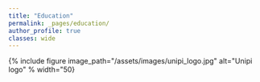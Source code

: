 ```yaml
---
title: "Education"
permalink: _pages/education/
author_profile: true
classes: wide
---
```


{% include figure image_path="/assets/images/unipi_logo.jpg" alt="Unipi logo" % width="50}
